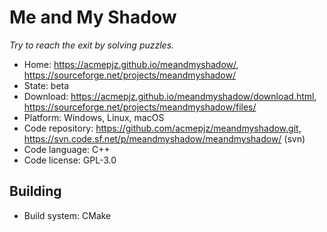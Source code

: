 # Me and My Shadow

_Try to reach the exit by solving puzzles._

- Home: https://acmepjz.github.io/meandmyshadow/, https://sourceforge.net/projects/meandmyshadow/
- State: beta
- Download: https://acmepjz.github.io/meandmyshadow/download.html, https://sourceforge.net/projects/meandmyshadow/files/
- Platform: Windows, Linux, macOS
- Code repository: https://github.com/acmepjz/meandmyshadow.git, https://svn.code.sf.net/p/meandmyshadow/meandmyshadow/ (svn)
- Code language: C++
- Code license: GPL-3.0

## Building

- Build system: CMake
